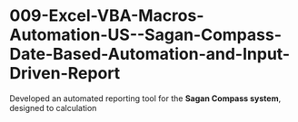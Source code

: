 # 009-Excel-VBA-Macros-Automation-US--Sagan-Compass-Date-Based-Automation-and-Input-Driven-Report
Developed an automated reporting tool for the **Sagan Compass system**, designed to calculation
